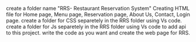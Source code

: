 create a folder name "RRS- Restaurant Reservation System"
Creating HTML file for Home page, Menu page, Reservation page, About Us, Contact, Login page.
create a folder for CSS separetely in the RRS folder using Vs code.
create a folder for Js separetely in the RRS folder using Vs code to add api to this project.
write the code as you want and create the web page for RRS.
